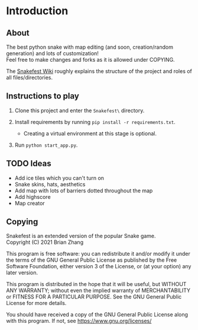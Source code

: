 # Introduction

## About

The best python snake with map editing (and soon, creation/random generation) and lots of customization!  
Feel free to make changes and forks as it is allowed under COPYING.  

The [Snakefest Wiki](https://github.com/BrianZhang1/Snakefest/wiki) roughly explains the structure of the project and roles of all files/directories.  

## Instructions to play 

1. Clone this project and enter the `Snakefest\` directory.  

2. Install requirements by running `pip install -r requirements.txt`.  
    * Creating a virtual environment at this stage is optional.  

3. Run `python start_app.py`.

## TODO Ideas

* Add ice tiles which you can't turn on
* Snake skins, hats, aesthetics
* Add map with lots of barriers dotted throughout the map
* Add highscore
* Map creator

## Copying

Snakefest is an extended version of the popular Snake game.  
Copyright (C) 2021  Brian Zhang

This program is free software: you can redistribute it and/or modify
it under the terms of the GNU General Public License as published by
the Free Software Foundation, either version 3 of the License, or
(at your option) any later version.

This program is distributed in the hope that it will be useful,
but WITHOUT ANY WARRANTY; without even the implied warranty of
MERCHANTABILITY or FITNESS FOR A PARTICULAR PURPOSE.  See the
GNU General Public License for more details.

You should have received a copy of the GNU General Public License
along with this program.  If not, see <https://www.gnu.org/licenses/>
